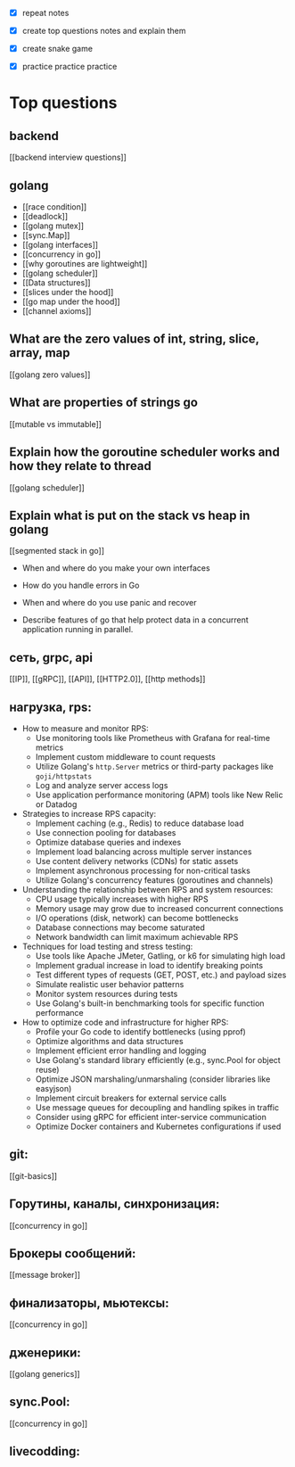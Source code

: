 - [x] repeat notes
- [x] create top questions notes and explain them
- [x] create snake game
- [x] practice practice practice


# Top questions
## backend
[[backend interview questions]]

## golang
- [[race condition]]
- [[deadlock]]
- [[golang mutex]]
- [[sync.Map]]
- [[golang interfaces]]
- [[concurrency in go]]
- [[why goroutines are lightweight]]
- [[golang scheduler]]
- [[Data structures]]
- [[slices under the hood]]
- [[go map under the hood]]
- [[channel axioms]]

## What are the zero values of int, string, slice, array, map

[[golang zero values]]
## What are properties of strings go
[[mutable vs immutable]]
    
## Explain how the goroutine scheduler works and how they relate to thread
[[golang scheduler]]
    
## Explain what is put on the stack vs heap in golang
[[segmented stack in go]]
    
- When and where do you make your own interfaces
    
- How do you handle errors in Go
    
- When and where do you use panic and recover
    
- Describe features of go that help protect data in a concurrent application running in parallel.


## сеть, grpc, api
[[IP]], [[gRPC]], [[API]], [[HTTP2.0]], [[http methods]]

## нагрузка, rps:
- How to measure and monitor RPS:
    - Use monitoring tools like Prometheus with Grafana for real-time metrics
    - Implement custom middleware to count requests
    - Utilize Golang's `http.Server` metrics or third-party packages like `goji/httpstats`
    - Log and analyze server access logs
    - Use application performance monitoring (APM) tools like New Relic or Datadog
- Strategies to increase RPS capacity:
    - Implement caching (e.g., Redis) to reduce database load
    - Use connection pooling for databases
    - Optimize database queries and indexes
    - Implement load balancing across multiple server instances
    - Use content delivery networks (CDNs) for static assets
    - Implement asynchronous processing for non-critical tasks
    - Utilize Golang's concurrency features (goroutines and channels)
- Understanding the relationship between RPS and system resources:
    - CPU usage typically increases with higher RPS
    - Memory usage may grow due to increased concurrent connections
    - I/O operations (disk, network) can become bottlenecks
    - Database connections may become saturated
    - Network bandwidth can limit maximum achievable RPS
- Techniques for load testing and stress testing:
    - Use tools like Apache JMeter, Gatling, or k6 for simulating high load
    - Implement gradual increase in load to identify breaking points
    - Test different types of requests (GET, POST, etc.) and payload sizes
    - Simulate realistic user behavior patterns
    - Monitor system resources during tests
    - Use Golang's built-in benchmarking tools for specific function performance
- How to optimize code and infrastructure for higher RPS:
    - Profile your Go code to identify bottlenecks (using pprof)
    - Optimize algorithms and data structures
    - Implement efficient error handling and logging
    - Use Golang's standard library efficiently (e.g., sync.Pool for object reuse)
    - Optimize JSON marshaling/unmarshaling (consider libraries like easyjson)
    - Implement circuit breakers for external service calls
    - Use message queues for decoupling and handling spikes in traffic
    - Consider using gRPC for efficient inter-service communication
    - Optimize Docker containers and Kubernetes configurations if used

## git: 
[[git-basics]]

## Горутины, каналы, синхронизация: 
[[concurrency in go]]


## Брокеры сообщений: 
[[message broker]]

## финализаторы, мьютексы: 
[[concurrency in go]]

## дженерики: 
[[golang generics]]
## sync.Pool: 
[[concurrency in go]]

## livecodding: